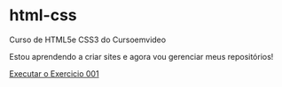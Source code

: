 # html-css
 Curso de HTML5e CSS3 do Cursoemvideo

 Estou aprendendo a criar sites e agora vou gerenciar meus repositórios!

 <a href="https://jonasjps.github.io/html-css/exercicios/ex001/index.html" >Executar o Exercicio 001</a>
